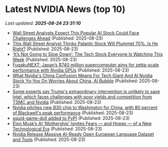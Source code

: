 # Latest NVIDIA News (top 10)
_Last updated: **2025-08-24 23:31:10**_

- [Wall Street Analysts Expect This Popular AI Stock Could Face Challenges Ahead](https://biztoc.com/x/7f22fb1a9c046d84) (Published: 2025-08-23)
- [This Wall Street Analyst Thinks Palantir Stock Will Plummet 70%. Is He Right?](https://biztoc.com/x/8855562568d1be13) (Published: 2025-08-23)
- [‘It’s Not Going to Slow Down’: The Tech Stock Everyone Is Watching This Week](https://biztoc.com/x/d54a55c446dd4851) (Published: 2025-08-23)
- [FugakuNEXT: Japan’s $740 million supercomputer aims for zetta-scale performance with Nvidia GPUs](https://www.notebookcheck.net/FugakuNEXT-Japan-s-740-million-supercomputer-aims-for-zetta-scale-performance-with-Nvidia-GPUs.1094896.0.html) (Published: 2025-08-23)
- [What Nvidia's China Confusion Means For Tech Giant And AI Nvidia Stock Yo-Yos On Worries About China, AI Bubble](https://biztoc.com/x/c52124c55444b0a7) (Published: 2025-08-23)
- [Some experts say Trump's extraordinary intervention is unlikely to save Intel, which faces challenges with poor yields and competition from TSMC and Nvidia](https://biztoc.com/x/cca119a752571a15) (Published: 2025-08-23)
- [Nvidia pitches new B30 chip to Washington for China, with 80 percent of Blackwell's peak performance](https://www.notebookcheck.net/Nvidia-pitches-new-B30-chip-to-Washington-for-China-with-80-percent-of-Blackwell-s-peak-performance.1094894.0.html) (Published: 2025-08-23)
- [squid-game-doll added to PyPI](https://pypi.org/project/squid-game-doll/) (Published: 2025-08-23)
- [Elon Musk’s AI ‘Mothership’ Ignites Fears — and Hopes — of a New Technological Era](https://www.globenewswire.com/news-release/2025/08/23/3138136/0/en/Elon-Musk-s-AI-Mothership-Ignites-Fears-and-Hopes-of-a-New-Technological-Era.html) (Published: 2025-08-23)
- [Nvidia Release Massive AI-Ready Open European Language Dataset and Tools](https://hardware.slashdot.org/story/25/08/23/1731237/nvidia-release-massive-ai-ready-open-european-language-dataset-and-tools) (Published: 2025-08-23)
